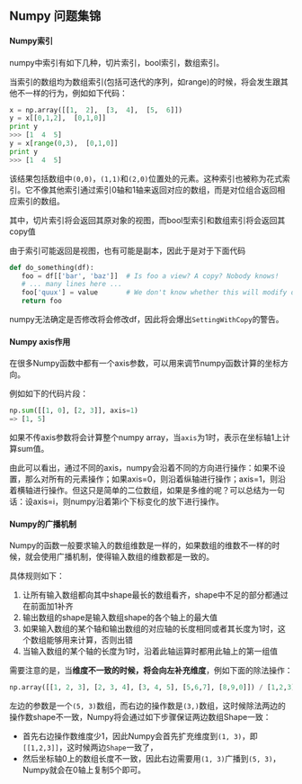 ## Numpy 问题集锦

#### Numpy索引

numpy中索引有如下几种，切片索引，bool索引，数组索引。

当索引的数组均为数组索引(包括可迭代的序列，如range)的时候，将会发生跟其他不一样的行为，例如如下代码：

```python
x = np.array([[1,  2],  [3,  4],  [5,  6]]) 
y = x[[0,1,2],  [0,1,0]]  
print y
>>> [1  4  5]
y = x[range(0,3),  [0,1,0]]  
print y
>>> [1  4  5]
```

该结果包括数组中`(0,0)`，`(1,1)`和`(2,0)`位置处的元素。这种索引也被称为花式索引。它不像其他索引通过索引0轴和1轴来返回对应的数组，而是对位组合返回相应索引的数组。

其中，切片索引将会返回其原对象的视图，而bool型索引和数组索引将会返回其copy值

由于索引可能返回是视图，也有可能是副本，因此于是对于下面代码

```python
def do_something(df):
   foo = df[['bar', 'baz']]  # Is foo a view? A copy? Nobody knows!
   # ... many lines here ...
   foo['quux'] = value       # We don't know whether this will modify df or not!
   return foo
```

numpy无法确定是否修改将会修改df，因此将会爆出`SettingWithCopy`的警告。

#### Numpy axis作用

在很多Numpy函数中都有一个axis参数，可以用来调节numpy函数计算的坐标方向。

例如如下的代码片段：

```py	thon
np.sum([[1, 0], [2, 3]], axis=1)
=> [1, 5]
```

如果不传axis参数将会计算整个numpy array，当`axis`为1时，表示在坐标轴1上计算sum值。

由此可以看出，通过不同的axis，numpy会沿着不同的方向进行操作：如果不设置，那么对所有的元素操作；如果axis=0，则沿着纵轴进行操作；axis=1，则沿着横轴进行操作。但这只是简单的二位数组，如果是多维的呢？可以总结为一句话：设axis=i，则numpy沿着第i个下标变化的放下进行操作。

#### Numpy的广播机制

Numpy的函数一般要求输入的数组维数是一样的，如果数组的维数不一样的时候，就会使用广播机制，使得输入数组的维数都是一致的。

具体规则如下：

1. 让所有输入数组都向其中shape最长的数组看齐，shape中不足的部分都通过在前面加1补齐
2. 输出数组的shape是输入数组shape的各个轴上的最大值
3. 如果输入数组的某个轴和输出数组的对应轴的长度相同或者其长度为1时，这个数组能够用来计算，否则出错
4. 当输入数组的某个轴的长度为1时，沿着此轴运算时都用此轴上的第一组值

需要注意的是，当**维度不一致的时候，将会向左补充维度**，例如下面的除法操作：

```python
np.array([[1, 2, 3], [2, 3, 4], [3, 4, 5], [5,6,7], [8,9,0]]) / [1,2,3]
```

左边的参数是一个`(5, 3)`数组，而右边的操作数是`(3,)`数组，这时候除法两边的操作数shape不一致，Numpy将会通过如下步骤保证两边数组Shape一致：

* 首先右边操作数维度少1，因此Numpy会首先扩充维度到`(1, 3)`，即`[[1,2,3]]`，这时候两边`Shape`一致了，
* 然后坐标轴0上的数组长度不一致，因此右边需要用`(1, 3)`广播到`(5, 3)`，Numpy就会在0轴上复制5个即可。